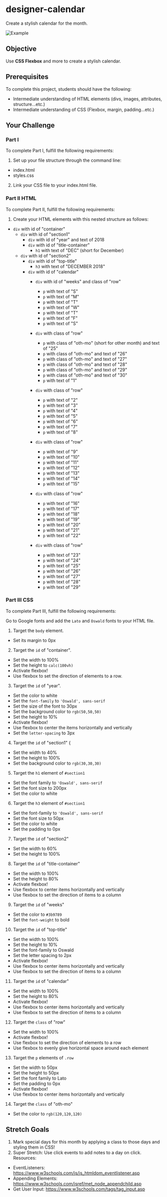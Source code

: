 # designer-calendar

Create a stylish calendar for the month.

![Example](https://github.com/junior-devleague/designer-calendar/blob/master/example.png)

## Objective

Use **CSS Flexbox** and more to create a stylish calendar.

## Prerequisites

To complete this project, students should have the following:
* Intermediate understanding of HTML elements (divs, images, attributes, structure...etc.)
* Intermediate understanding of CSS (Flexbox, margin, padding...etc.)

## Your Challenge

### Part I

To complete Part I, fulfill the following requirements:

1. Set up your file structure through the command line:
 * index.html
 * styles.css
2. Link your CSS file to your index.html file.

### Part II HTML

To complete Part II, fulfill the following requirements:
1. Create your HTML elements with this nested structure as follows:

* ```div``` with id of "container"
  * ```div``` with id of "section1"
    * ```div``` with id of "year" and text of 2018
    * ```div``` with id of "title-container"
      * ```h1``` with text of "DEC" (short for December)
  * ```div``` with id of "section2"
    * ```div``` with id of "top-title"
      * ```h3``` with text of "DECEMBER 2018"
    * ```div``` with id of "calendar"
      * ```div``` with id of "weeks" and class of "row"
        * ```p``` with text of "S"
        * ```p``` with text of "M"
        * ```p``` with text of "T"
        * ```p``` with text of "W"
        * ```p``` with text of "T"
        * ```p``` with text of "F"
        * ```p``` with text of "S"

      * ```div``` with class of "row"
        * ```p``` with class of "oth-mo" (short for other month) and text of "25"
        * ```p``` with class of "oth-mo" and text of "26"
        * ```p``` with class of "oth-mo" and text of "27"
        * ```p``` with class of "oth-mo" and text of "28"
        * ```p``` with class of "oth-mo" and text of "29"
        * ```p``` with class of "oth-mo" and text of "30"
        * ```p``` with text of "1"

      * ```div``` with class of "row"
        * ```p``` with text of "2"
        * ```p``` with text of "3"
        * ```p``` with text of "4"
        * ```p``` with text of "5"
        * ```p``` with text of "6"
        * ```p``` with text of "7"
        * ```p``` with text of "8"


      * ```div``` with class of "row"
        * ```p``` with text of "9"
        * ```p``` with text of "10"
        * ```p``` with text of "11"
        * ```p``` with text of "12"
        * ```p``` with text of "13"
        * ```p``` with text of "14"
        * ```p``` with text of "15"

      * ```div``` with class of "row"
        * ```p``` with text of "16"
        * ```p``` with text of "17"
        * ```p``` with text of "18"
        * ```p``` with text of "19"
        * ```p``` with text of "20"
        * ```p``` with text of "21"
        * ```p``` with text of "22"

      * ```div``` with class of "row"
        * ```p``` with text of "23"
        * ```p``` with text of "24"
        * ```p``` with text of "25"
        * ```p``` with text of "26"
        * ```p``` with text of "27"
        * ```p``` with text of "28"
        * ```p``` with text of "29"

### Part III CSS

To complete Part III, fulfill the following requirements:

Go to Google fonts and add the ```Lato``` and ```Oswald``` fonts to your HTML file.

1. Target the ```body``` element.
  * Set its margin to 0px
2. Target the ```id``` of "container".
  * Set the width to 100%
  * Set the height to ```calc(100vh)```
  * Activate flexbox!
  * Use flexbox to set the direction of elements to a row.
3. Target the ```id``` of "year".
  * Set the color to white
  * Set the ```font-family``` to ```'Oswald', sans-serif```
  * Set the size of the font to 30px
  * Set the background color to ```rgb(50,50,50)```
  * Set the height to 10%
  * Activate flexbox!
  * Use flexbox to center the items horizontally and vertically
  * Set the ```letter-spacing``` to 3px
4. Target the ```id``` of "section1" {
  * Set the width to 40%
  * Set the height to 100%
  * Set the background color to ```rgb(30,30,30)```
5. Target the ```h1``` element of ```#section1```
  * Set the font family to ```'Oswald', sans-serif```
  * Set the font size to 200px
  * Set the color to white
6. Target the ```h3``` element of ```#section1```
  * Set the font-family to ```'Oswald', sans-serif```
  * Set the font size to 50px
  * Set the color to white
  * Set the padding to 0px
7. Target the ```id``` of "section2"
  * Set the width to 60%
  * Set the height to 100%
8. Target the ```id``` of "title-container"
  * Set the width to 100%
  * Set the height to 80%
  * Activate flexbox!
  * Use flexbox to center items horizontally and vertically
  * Use flexbox to set the direction of items to a column
9. Target the ```id``` of "weeks"
  * Set the color to ```#3b9789```
  * Set the ```font-weight``` to bold
10. Target the ```id``` of "top-title"
  * Set the width to 100%
  * Set the height to 10%
  * Set the font-family to Oswald
  * Set the letter spacing to 2px
  * Activate flexbox!
  * Use flexbox to center items horizontally and vertically
  * Use flexbox to set the direction of items to a column
11. Target the ```id``` of "calendar"
  * Set the width to 100%
  * Set the height to 80%
  * Activate flexbox!
  * Use flexbox to center items horizontally and vertically
  * Use flexbox to set the direction of items to a column
12. Target the ```class``` of "row"
  * Set the width to 100%
  * Activate flexbox!
  * Use flexbox to set the direction of elements to a row
  * Use flexbox to evenly give horizontal space around each element
13. Target the ```p``` elements of ```.row```
  * Set the width to 50px
  * Set the height to 50px
  * Set the font family to Lato
  * Set the padding to 0px
  * Activate flexbox!
  * Use flexbox to center items horizontally and vertically
14. Target the ```class``` of "oth-mo"
  * Set the color to ```rgb(120,120,120)```

## Stretch Goals

1. Mark special days for this month by applying a class to those days and styling them in CSS!
2. Super Stretch: Use click events to add notes to a day on click.
Resources:
  * EventListeners: https://www.w3schools.com/js/js_htmldom_eventlistener.asp
  * Appending Elements: https://www.w3schools.com/jsref/met_node_appendchild.asp
  * Get User Input: https://www.w3schools.com/tags/tag_input.asp
